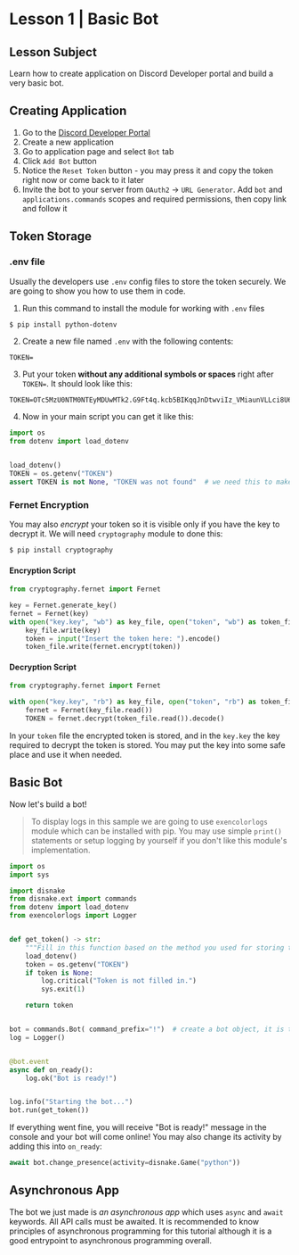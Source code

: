 # Lesson 1 | Basic Bot
## Lesson Subject
Learn how to create application on Discord Developer portal and build a very basic bot.

## Creating Application
1. Go to the [Discord Developer Portal](https://discord.com/developers/applications)
2. Create a new application
3. Go to application page and select `Bot` tab
4. Click `Add Bot` button
5. Notice the `Reset Token` button - you may press it and copy the token right now or come back to it later
6. Invite the bot to your server from `OAuth2` -> `URL Generator`. Add `bot` and `applications.commands` scopes and required permissions, then copy link and follow it

## Token Storage
### .env file
Usually the developers use `.env` config files to store the token securely. We are going to show you how to use them in code.
1. Run this command to install the module for working with `.env` files
```sh
$ pip install python-dotenv
```
2. Create a new file named `.env` with the following contents:
```
TOKEN=
```
3. Put your token **without any additional symbols or spaces** right after `TOKEN=`. It should look like this:
```
TOKEN=OTc5MzU0NTM0NTEyMDUwMTk2.G9Ft4q.kcb5BIKqqJnDtwviIz_VMiaunVLLci8U6Oxlgc
```
4. Now in your main script you can get it like this:
```py
import os
from dotenv import load_dotenv


load_dotenv()
TOKEN = os.getenv("TOKEN")
assert TOKEN is not None, "TOKEN was not found"  # we need this to make sure that token is filled in correctly.
```

### Fernet Encryption
You may also *encrypt* your token so it is visible only if you have the key to decrypt it. We will need `cryptography` module to done this:
```sh
$ pip install cryptography
```
#### Encryption Script
```py
from cryptography.fernet import Fernet

key = Fernet.generate_key()
fernet = Fernet(key)
with open("key.key", "wb") as key_file, open("token", "wb") as token_file:
    key_file.write(key)
    token = input("Insert the token here: ").encode()
    token_file.write(fernet.encrypt(token))
```
#### Decryption Script
```py
from cryptography.fernet import Fernet

with open("key.key", "rb") as key_file, open("token", "rb") as token_file:
    fernet = Fernet(key_file.read())
    TOKEN = fernet.decrypt(token_file.read()).decode()
```
In your `token` file the encrypted token is stored, and in the `key.key` the key required to decrypt the token is stored. You may put the key into some safe place and use it when needed.

## Basic Bot
Now let's build a bot! 
> To display logs in this sample we are going to use `exencolorlogs` module which can be installed with pip. You may use simple `print()` statements or setup logging by yourself if you don't like this module's implementation.
```py
import os
import sys

import disnake
from disnake.ext import commands
from dotenv import load_dotenv
from exencolorlogs import Logger


def get_token() -> str:
    """Fill in this function based on the method you used for storing token. This one uses .env file."""
    load_dotenv()
    token = os.getenv("TOKEN")
    if token is None:
        log.critical("Token is not filled in.")
        sys.exit(1)

    return token


bot = commands.Bot( command_prefix="!")  # create a bot object, it is the object everything will be based on
log = Logger()


@bot.event
async def on_ready():
    log.ok("Bot is ready!")


log.info("Starting the bot...")
bot.run(get_token())
```

If everything went fine, you will receive "Bot is ready!" message in the console and your bot will come online! You may also change its activity by adding this into `on_ready`:
```py
await bot.change_presence(activity=disnake.Game("python"))
```

## Asynchronous App
The bot we just made is *an asynchronous app* which uses `async` and `await` keywords. All API calls must be awaited. It is recommended to know principles of asynchronous programming for this tutorial although it is a good entrypoint to asynchronous programming overall.
